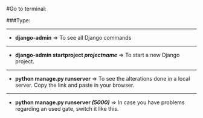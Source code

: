 #Go to terminal:

###Type:

***

* **django-admin** => To see all Django commands

***

* **django-admin startproject _projectname_** => To start a new Django project.

***

* **python manage.py runserver** => To see the alterations done in a local server. Copy the link and paste in your browser.

***
* **python manage.py runserver _(5000)_** => In case you have problems regarding an used gate, switch it like this.